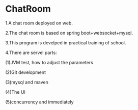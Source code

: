 # ChatRoom
1.A chat room deployed on web.

2.The chat room is based on spring boot+websocket+mysql.

3.This program is develped in practical training of school.

4.There are servel parts: 

  (1)JVM test, how to adjust the parameters 
  
  (2)Git development
  
  (3)mysql and maven
  
  (4)The UI
  
  (5)concurrency and immediately
